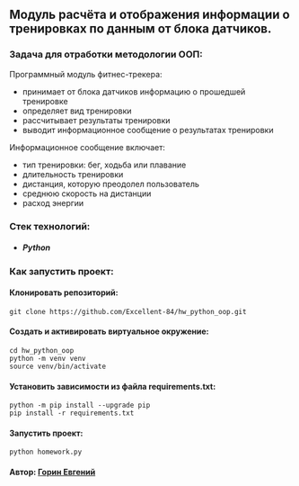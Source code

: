 ## Модуль расчёта и отображения информации о тренировках по данным от блока датчиков.

### Задача для отработки методологии ООП:

Программный модуль фитнес-трекера:
 * принимает от блока датчиков информацию о прошедшей тренировке
 * определяет вид тренировки
 * рассчитывает результаты тренировки
 * выводит информационное сообщение о результатах тренировки

Информационное сообщение включает:
 * тип тренировки: бег, ходьба или плавание
 * длительность тренировки
 * дистанция, которую преодолел пользователь
 * среднюю скорость на дистанции
 * расход энергии

### Стек технологий:
 * ##### Python

### Как запустить проект:

#### Клонировать репозиторий:
```
git clone https://github.com/Excellent-84/hw_python_oop.git
```

#### Cоздать и активировать виртуальное окружение:
```
cd hw_python_oop
python -m venv venv
source venv/bin/activate
```

#### Установить зависимости из файла requirements.txt:
```
python -m pip install --upgrade pip
pip install -r requirements.txt
```

#### Запустить проект:
```
python homework.py
```

#### Автор: [Горин Евгений](https://github.com/Excellent-84)
